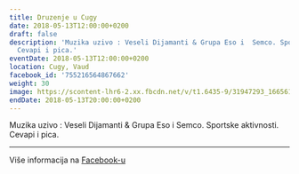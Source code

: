 ```yaml
---
title: Druzenje u Cugy
date: 2018-05-13T12:00:00+0200
draft: false
description: 'Muzika uzivo : Veseli Dijamanti & Grupa Eso i  Semco. Sportske aktivnosti.
  Cevapi i pica.'
eventDate: 2018-05-13T12:00:00+0200
location: Cugy, Vaud
facebook_id: '755216564867662'
weight: 30
image: https://scontent-lhr6-2.xx.fbcdn.net/v/t1.6435-9/31947293_1665614486867697_1159691004425535488_n.jpg?_nc_cat=104&ccb=1-7&_nc_sid=9e60e4&_nc_ohc=4m9y9aJUNOMQ7kNvwGGDlTR&_nc_oc=AdkBSeRkbNJD8FSWDVNU_G8X0_V3W7LMI3mGASiIAdkaMGuF5iV77gEqiWHkPzzv4rM&_nc_zt=23&_nc_ht=scontent-lhr6-2.xx&edm=ABTKTjYEAAAA&_nc_gid=nsGYgEeDIW53htKRMyF1FA&oh=00_AfPqjq8uFJipQgKqgCpXK02wJEtiwHnqSYYc3g-78Ttu9g&oe=6880541A
endDate: 2018-05-13T20:00:00+0200
---
```


Muzika uzivo : Veseli Dijamanti & Grupa Eso i  Semco. Sportske aktivnosti. Cevapi i pica.

---

Više informacija na [Facebook-u](https://facebook.com/events/755216564867662)